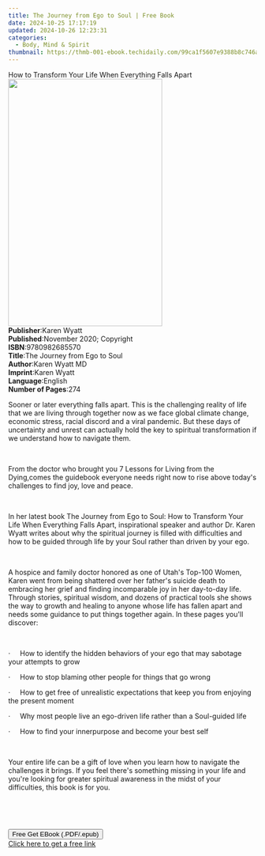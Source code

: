 ```yaml
---
title: The Journey from Ego to Soul | Free Book
date: 2024-10-25 17:17:19
updated: 2024-10-26 12:23:31
categories:
  - Body, Mind & Spirit
thumbnail: https://thmb-001-ebook.techidaily.com/99ca1f5607e9388b8c746acd814bfbb662708d6a05ba052530bbe6d135a1e5eb.jpg
---
```

<main id="book-container">
  <div class="flex flex-col">
    <div class="book-brief flex-1 py-6 px-4 sm:p-6 md:py-10 md:px-8">
      <!-- brief-->
      <div class="book-brief-main">
        How to Transform Your Life When Everything Falls Apart
      </div>
    </div>
    <div
      class="book-meta-info flex-1 grid gap-4 col-start-1 col-end-3 row-start-1 sm:mb-6 sm:grid-cols-4 lg:gap-6 lg:col-start-2 lg:row-end-6 lg:row-span-6 lg:mb-0"
    >
      <div
        class="book-meta-info-left place-content-center mt-4 p-4 text-sm leading-6 col-start-2 col-span-2 dark:text-slate-400"
      >
        <img
          class="w-full h-500 object-cover rounded-lg sm:h-255 sm:col-span-2 lg:col-span-full"
          src="https://img-001-ebook.techidaily.com/26ce07f49884e1b53356c8fea188e432e1466e07602adb732675d0abe5dba4d0.jpg"
          alt=""
          width="312"
          height="500"
        />
      </div>
      <div
        class="book-meta-info-right mt-2 col-start-1 row-start-2 col-span-3 self-center"
      >
        <!-- meta data  -->
        <div class="flex flex-col px-4 md:px-8">
          <div class="flex-1">
            <strong>Publisher</strong>:<span class="px-2">Karen Wyatt</span>
          </div>
          <div class="flex-1">
            <strong>Published</strong>:<span class="px-2"
              >November 2020; Copyright</span
            >
          </div>
          <div class="flex-1">
            <strong>ISBN</strong>:<span class="px-2">9780982685570</span>
          </div>
          <div class="flex-1">
            <strong>Title</strong>:<span class="px-2"
              >The Journey from Ego to Soul</span
            >
          </div>
          <div class="flex-1">
            <strong>Author</strong>:<span class="px-2">Karen Wyatt MD</span>
          </div>
          <div class="flex-1">
            <strong>Imprint</strong>:<span class="px-2">Karen Wyatt</span>
          </div>
          <div class="flex-1">
            <strong>Language</strong>:<span class="px-2">English</span>
          </div>
          <div class="flex-1">
            <strong>Number of Pages</strong>:<span class="px-2">274</span>
          </div>
        </div>
      </div>
    </div>
    <div class="book-description flex-1 py-6 px-4 sm:p-6 md:py-10 md:px-8">
      <div class="book-description-main">
        <div accordion-content="" id="description">
          <p>
            Sooner or later everything falls apart. This is the challenging
            reality of life that we are living through together now as we face
            global climate change, economic stress, racial discord and a viral
            pandemic. But these days of uncertainty and unrest can actually hold
            the key to spiritual transformation if we understand how to navigate
            them.
          </p>
          <p><br /></p>
          <p>
            From the doctor who brought you&nbsp;7 Lessons for Living from the
            Dying,comes the guidebook everyone needs right now to rise above
            today's challenges to find joy, love and peace.
          </p>
          <p><br /></p>
          <p>
            In her latest book&nbsp;The Journey from Ego to Soul: How to
            Transform Your Life When Everything Falls Apart, inspirational
            speaker and author Dr. Karen Wyatt writes about why the spiritual
            journey is filled with difficulties and how to be guided through
            life by your Soul rather than driven by your ego.
          </p>
          <p><br /></p>
          <p>
            A hospice and family doctor honored as one of Utah's Top-100 Women,
            Karen went from being shattered over her father's suicide death to
            embracing her grief and finding incomparable joy in her day-to-day
            life. Through stories, spiritual wisdom, and dozens of practical
            tools she shows the way to growth and healing to anyone whose life
            has fallen apart and needs some guidance to put things together
            again. In these pages you'll discover:
          </p>
          <p><br /></p>
          <p>
            ·&nbsp;&nbsp;&nbsp;&nbsp;&nbsp;How to identify the hidden behaviors
            of your ego that may sabotage your attempts to grow
          </p>
          <p>
            ·&nbsp;&nbsp;&nbsp;&nbsp;&nbsp;How to stop blaming other people for
            things that go wrong
          </p>
          <p>
            ·&nbsp;&nbsp;&nbsp;&nbsp;&nbsp;How to get free of unrealistic
            expectations that keep you from enjoying the present moment
          </p>
          <p>
            ·&nbsp;&nbsp;&nbsp;&nbsp;&nbsp;Why most people live an ego-driven
            life rather than a Soul-guided life&nbsp;&nbsp;
          </p>
          <p>
            ·&nbsp;&nbsp;&nbsp;&nbsp;&nbsp;How to find your&nbsp;innerpurpose
            and become your best self
          </p>
          <p><br /></p>
          <p>
            Your entire life can be a gift of love when you learn how to
            navigate the challenges it brings. If you feel there's something
            missing in your life and you're looking for greater spiritual
            awareness in the midst of your difficulties, this book is for you.
          </p>
          <p><br /></p>
          <p><br /></p>
        </div>
        <div class="accordion-fader"></div>
      </div>
    </div>
    <div class="book-excerpts flex-1 py-6 px-4 sm:p-6 md:py-10 md:px-8"></div>
    <div
      class="book-about-author flex-1 py-6 px-4 sm:p-6 md:py-10 md:px-8"
    ></div>
    <div class="book-free-get flex-1 py-6 px-4 sm:p-6 md:py-10 md:px-8">
      <button
        id="btn-free-get"
        class="bg-blue-500 hover:bg-blue-700 text-white font-bold py-2 px-4 rounded"
      >
        Free Get EBook (.PDF/.epub)
      </button>
      <div id="countdown-display" class="px-2 text-lg mt-2"></div>
      <a
        id="free-link"
        class="hidden bg-blue-500 hover:bg-blue-700 text-white font-bold py-2 px-4 rounded"
        href="https://www.ebooks.com/en-us/book/210143799/the-journey-from-ego-to-soul/karen-wyatt-md/"
        target="_blank"
        >Click here to get a free link</a
      >
    </div>
    <script>
      let countdownTime = 0;
      let countdownInterval = null;
      document
        .getElementById('btn-free-get')
        .addEventListener('click', startCountdown);
      function startCountdown() {
        countdownTime = new Date().getTime() + 60000 * 3;
        countdownInterval = setInterval(updateCountdown, 1000);
        document.getElementById('btn-free-get').disabled = true;
        document
          .getElementById('btn-free-get')
          .classList.add('bg-gray-500', 'cursor-not-allowed');
      }
      function updateCountdown() {
        let currentTime = new Date().getTime();
        let timeLeft = countdownTime - currentTime;
        let secondsLeft = Math.floor(timeLeft / 1000);
        document.getElementById('countdown-display').innerHTML =
          `Remaining time: ${secondsLeft} seconds.`;
        if (secondsLeft <= 0) {
          clearInterval(countdownInterval);
          document.getElementById('btn-free-get').classList.add('hidden');
          document.getElementById('free-link').classList.remove('hidden');
          document.getElementById('countdown-display').innerHTML = '';
        }
      }
    </script>
  </div>
</main>
